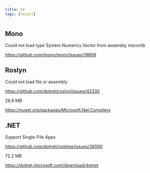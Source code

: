 ```yaml
---
title: C#
tags: [reject]
---
```


## Mono

Could not load type System.Numerics.Vector from assembly mscorlib

<https://github.com/mono/mono/issues/19808>

## Roslyn

Could not load file or assembly

<https://github.com/dotnet/roslyn/issues/42330>

26.9 MB

<https://nuget.org/packages/Microsoft.Net.Compilers>

## .NET

Support Single-File Apps

<https://github.com/dotnet/runtime/issues/36590>

72.2 MB

<https://dotnet.microsoft.com/download/dotnet>
